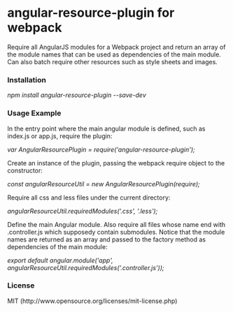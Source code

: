 # angular-resource-plugin for webpack

Require all AngularJS modules for a Webpack project and return an array of the module names that can be used as dependencies of 
the main module. Can also batch require other resources such as style sheets and images.

<h3>Installation</h3>
<i>npm install angular-resource-plugin --save-dev</i>

<h3>Usage Example</h3>
In the entry point where the main angular module is defined, such as index.js or app.js, require the plugin:
<p><i>var AngularResourcePlugin = require('angular-resource-plugin');</i></p>

<p>Create an instance of the plugin, passing the webpack require object to the constructor:</p>
<p><i>const angularResourceUtil = new AngularResourcePlugin(require);</i></p>

<p>Require all css and less files under the current directory:</p>
<p><i>angularResourceUtil.requiredModules('.css', '.less');</i></p>

<p>Define the main Angular module. Also require all files whose name end with .controller.js which supposedy contain submodules.
Notice that the module names are returned as an array and passed to the factory method as dependencies of the main module:</p>
<p><i>export default angular.module('app', angularResourceUtil.requiredModules('.controller.js'));</i></p>

<h3>License</h3>

<p>MIT (<a>http://www.opensource.org/licenses/mit-license.php</a>)</p>
